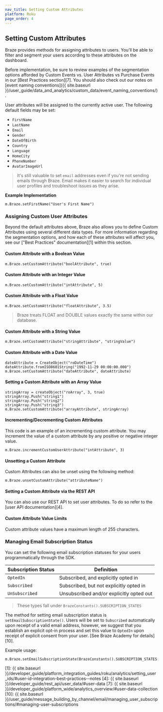 ```yaml
---
nav_title: Setting Custom Attributes
platform: Roku
page_order: 4
---
```

## Setting Custom Attributes

Braze provides methods for assigning attributes to users. You'll be able to filter and segment your users according to these attributes on the dashboard.

Before implementation, be sure to review examples of the segmentation options afforded by Custom Events vs. User Attributes vs Purchase Events in our [Best Practices section][7]. You should also check out our notes on [event naming conventions]({{ site.baseurl }}/user_guide/data_and_analytics/custom_data/event_naming_conventions/).

User attributes will be assigned to the currently active user. The following default fields may be set:

- `FirstName`
- `LastName`
- `Email`
- `Gender`
- `DateOfBirth`
- `Country`
- `Language`
- `HomeCity`
- `PhoneNumber`
- `AvatarImageUrl`

>  It's still valuable to set `email` addresses even if you're not sending emails through Braze. Email makes it easier to search for individual user profiles and troubleshoot issues as they arise.

**Example Implementation**

```
m.Braze.setFirstName("User's First Name")
```

### Assigning Custom User Attributes

Beyond the default attributes above, Braze also allows you to define Custom Attributes using several different data types.
For more information regarding the segmentation options, and how each of these attributes will affect you, see our ["Best Practices" documentation][1] within this section.

#### Custom Attribute with a Boolean Value
```
m.Braze.setCustomAttribute("boolAttribute", true)
```

#### Custom Attribute with an Integer Value
```
m.Braze.setCustomAttribute("intAttribute", 5)
```

#### Custom Attribute with a Float Value
```
m.Braze.setCustomAttribute("floatAttribute", 3.5)
```
>  Braze treats FLOAT and DOUBLE values exactly the same within our database.

#### Custom Attribute with a String Value
```
m.Braze.setCustomAttribute("stringAttribute", "stringValue")
```

#### Custom Attribute with a Date Value
```
dateAttribute = CreateObject("roDateTime")
dateAttribute.fromISO8601String("1992-11-29 00:00:00.000")
m.Braze.setCustomAttribute("dateAttribute", dateAttribute)
```

#### Setting a Custom Attribute with an Array Value

```
stringArray = createObject("roArray", 3, true)
stringArray.Push("string1")
stringArray.Push("string2")
stringArray.Push("string3")
m.Braze.setCustomAttribute("arrayAttribute", stringArray)
```

#### Incrementing/Decrementing Custom Attributes

This code is an example of an incrementing custom attribute. You may increment the value of a custom attribute by any positive or negative integer value.

```
m.Braze.incrementCustomUserAttribute("intAttribute", 3)
```

#### Unsetting a Custom Attribute

Custom Attributes can also be unset using the following method:

```
m.Braze.unsetCustomAttribute("attributeName")
```

#### Setting a Custom Attribute via the REST API

You can also use our REST API to set user attributes. To do so refer to the [user API documentation][4].

#### Custom Attribute Value Limits

Custom attribute values have a maximum length of 255 characters.

### Managing Email Subscription Status

You can set the following email subscription statuses for your users programmatically through the SDK.

| Subscription Status | Definition |
| ------------------- | ---------- |
| `OptedIn` | Subscribed, and explicitly opted in |
| `Subscribed` | Subscribed, but not explicitly opted in |
| `UnSubscribed` | Unsubscribed and/or explicitly opted out |

>  These types fall under `BrazeConstants().SUBSCRIPTION_STATES`

The method for setting email subscription status is `setEmailSubscriptionState()`. Users will be set to `Subscribed` automatically upon receipt of a valid email address, however, we suggest that you establish an explicit opt-in process and set this value to `OptedIn` upon receipt of explicit consent from your user. [See Braze Academy for details][10].

Example usage:
```
m.Braze.setEmailSubscriptionState(BrazeConstants().SUBSCRIPTION_STATES.OPTED_IN)
```

[1]: {{ site.baseurl }}/developer_guide/platform_integration_guides/roku/analytics/setting_user_ids/#user-id-integration-best-practices--notes
[4]: {{ site.baseurl }}/developer_guide/rest_api/user_data/#user-data
[7]: {{ site.baseurl }}/developer_guide/platform_wide/analytics_overview/#user-data-collection
[10]: {{ site.baseurl }}/user_guide/message_building_by_channel/email/managing_user_subscriptions/#managing-user-subscriptions
